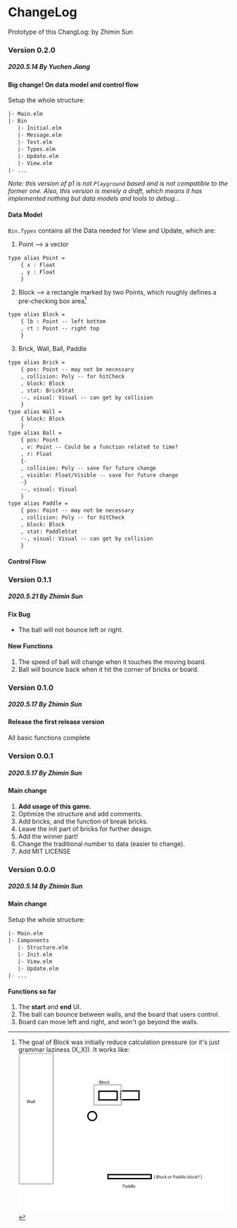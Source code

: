 # ChangeLog

Prototype of this ChangLog: by Zhimin Sun 

### Version 0.2.0

##### 2020.5.14 By Yuchen Jiang

#### Big change! On data model and control flow

Setup the whole structure:
```
|- Main.elm
|- Bin
   |- Initial.elm
   |- Message.elm
   |- Test.elm
   |- Types.elm
   |- Update.elm
   |- View.elm
|- ...
```
*Note: this version of p1 is not `Playground` based and is not compatible to the former one. Also, this version is merely a draft, which means it has implemented nothing but data models and tools to debug...*

#### Data Model

`Bin.Types` contains all the Data needed for View and Update, which are:

1. Point --> a vector

```
type alias Point =
    { x : Float
    , y : Float
    }
```

2. Block --> a rectangle marked by two Points, which roughly defines a pre-checking box area[^Why_Block]

```
type alias Block =
    { lb : Point -- left bottom
    , rt : Point -- right top
    }
```
[^Why_Block]: The goal of Block was initially reduce calculation pressure (or it's just grammar laziness (X_X)). It works like: ![Block.png](./public/Block.png)

3. Brick, Wall, Ball, Paddle


```
type alias Brick =
    { pos: Point -- may not be necessary
    , collision: Poly -- for hitCheck
    , block: Block
    , stat: BrickStat
    --, visual: Visual -- can get by collision
    }
type alias Wall =
    { block: Block
    }
type alias Ball =
    { pos: Point
    , v: Point -- Could be a function related to time?
    , r: Float
    {-
    , collision: Poly -- save for future change
    , visible: Float/Visible -- save for future change
    -}
    --, visual: Visual
    }
type alias Paddle =
    { pos: Point -- may not be necessary
    , collision: Poly -- for hitCheck
    , block: Block
    , stat: PaddleStat
    --, visual: Visual -- can get by collision
    }
```

#### Control Flow





### Version 0.1.1

##### 2020.5.21 By Zhimin Sun

#### Fix Bug

- The ball will not bounce left or right.

#### New Functions

1. The speed of ball will change when it touches the moving board.
2. Ball will bounce back when it hit the corner of bricks or board.

### Version 0.1.0

##### 2020.5.17 By Zhimin Sun

#### Release the first release version

All basic functions complete

### Version 0.0.1

##### 2020.5.17 By Zhimin Sun

#### Main change

1. **Add usage of this game.**
1. Optimize the structure and add comments.
1. Add bricks, and the function of break bricks.
1. Leave the init part of bricks for further design.
1. Add the winner part!
1. Change the traditional number to data (easier to change). 
1. Add MIT LICENSE

### Version 0.0.0

##### 2020.5.14 By Zhimin Sun

#### Main change

Setup the whole structure:

```
|- Main.elm
|- Components
   |- Structure.elm
   |- Init.elm
   |- View.elm
   |- Update.elm
|- ...
```

#### Functions so far

1. The **start** and **end** UI.
1. The ball can bounce between walls, and the board that users control.
1. Board can move left and right, and won't go beyond the walls. 
